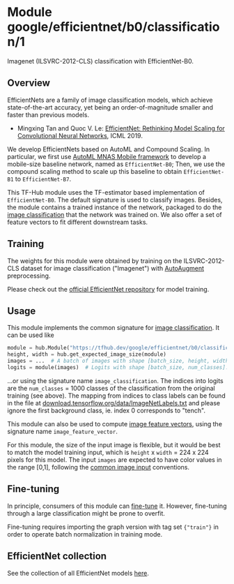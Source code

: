 # Module google/efficientnet/b0/classification/1

Imagenet (ILSVRC-2012-CLS) classification with EfficientNet-B0.

<!-- dataset: ImageNet (ILSVRC-2012-CLS) -->
<!-- asset-path: legacy -->
<!-- module-type: image-classification -->
<!-- network-architecture: EfficientNet-B0 -->
<!-- fine-tunable: true -->
<!-- format: hub -->



## Overview

EfficientNets are a family of image classification models, which achieve
state-of-the-art accuracy, yet being an order-of-magnitude smaller and faster
than previous models.

*   Mingxing Tan and Quoc V. Le:
    [EfficientNet: Rethinking Model Scaling for Convolutional Neural Networks](https://arxiv.org/abs/1905.11946),
    ICML 2019.

We develop EfficientNets based on AutoML and Compound Scaling. In particular, we
first use
[AutoML MNAS Mobile framework](https://ai.googleblog.com/2018/08/mnasnet-towards-automating-design-of.html)
to develop a mobile-size baseline network, named as `EfficientNet-B0`; Then, we
use the compound scaling method to scale up this baseline to obtain
`EfficientNet-B1` to `EfficientNet-B7`.

This TF-Hub module uses the TF-estimator based implementation of
`EfficientNet-B0`. The default signature is used to classify images. Besides,
the module contains a trained instance of the network, packaged to do the
[image classification](https://www.tensorflow.org/hub/common_signatures/images#classification)
that the network was trained on. We also offer a set of feature vectors to fit
different downstream tasks.

## Training

The weights for this module were obtained by training on the ILSVRC-2012-CLS
dataset for image classification ("Imagenet") with
[AutoAugment](https://arxiv.org/abs/1805.09501) preprocessing.

Please check out the
[official EfficientNet repository](https://github.com/tensorflow/tpu/tree/master/models/official/efficientnet)
for model training.

## Usage

This module implements the common signature for
[image classification](https://www.tensorflow.org/hub/common_signatures/images#classification).
It can be used like

```python
module = hub.Module("https://tfhub.dev/google/efficientnet/b0/classification/1")
height, width = hub.get_expected_image_size(module)
images = ...  # A batch of images with shape [batch_size, height, width, 3].
logits = module(images)  # Logits with shape [batch_size, num_classes].
```

...or using the signature name `image_classification`. The indices into logits
are the `num_classes` = 1000 classes of the classification from the original
training (see above). The mapping from indices to class labels can be found in
the file at
[download.tensorflow.org/data/ImageNetLabels.txt](https://storage.googleapis.com/download.tensorflow.org/data/ImageNetLabels.txt)
and please ignore the first background class, ie. index 0 corresponds to
"tench".

This module can also be used to compute
[image feature vectors](https://www.tensorflow.org/hub/common_signatures/images#feature-vector),
using the signature name `image_feature_vector`.

For this module, the size of the input image is flexible, but it would be best
to match the model training input, which is
`height` x `width` = 224 x 224 pixels for this model. The input
`images` are expected to have color values in the range [0,1], following the
[common image input](https://www.tensorflow.org/hub/common_signatures/images#input)
conventions.

## Fine-tuning

In principle, consumers of this module can
[fine-tune](https://www.tensorflow.org/hub/tf1_hub_module#fine-tuning) it.
However, fine-tuning through a large classification might be prone to overfit.

Fine-tuning requires importing the graph version with tag set `{"train"}` in
order to operate batch normalization in training mode.

## EfficientNet collection

See the collection of all EfficientNet models
[here](https://tfhub.dev/google/collections/efficientnet/1).

